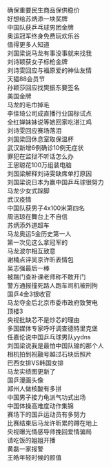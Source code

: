 确保重要民生商品保供稳价  
好想给苏炳添一块奖牌  
中国队获乒乓球男团金牌  
奥运冠军终身免费玩欢乐谷  
值得更多人知道  
刘国梁说马龙有事没事就来找我  
刘诗颖获女子标枪金牌  
刘诗雯回应与福原爱的神仙友情  
天猫88会员节  
孙颖莎回应找樊振东要签名  
美国金牌  
马龙的毛巾掉毛  
李佳琦公司成直播行业国标试点  
全红婵妹妹说等她回家吃湛江鸡  
刘诗雯回应赛场落泪  
刘国梁回休息室取保温杯  
武汉新增6例确诊10例无症状  
罪犯在监狱不听话怎么办  
王思聪花100万组装电脑  
刘国梁解释刘诗雯缺席单打原因  
刘国梁说日本为赢中国乒乓球很努力  
马龙少女式跺脚  
武汉疫情  
中国队获男子4x100米第四名  
周洁琼在舞台上不自信  
苏炳添外道超车  
马龙奥运5金历史第一人  
第一次见这么拿冠军的  
马龙波尔相互致意  
谢楠点评吴京许昕表情包  
吴志强最后一棒  
被踹门查补课老师称不敢开门  
警方通报撞死路人跑车司机被刑拘  
国乒4金3银收官  
马龙夺金后北京市委市政府致贺电  
顶楼3  
央视批缺芯不是炒芯的理由  
多国媒体专家呼吁调查德特里克堡  
任嘉伦说中国乒乓球男队yydns  
刘国梁说我是最怕中国队输的那个人  
相机拍到祝融号越过石块后照片  
巴西女排VS韩国女排  
马龙实绩图更新了  
国乒漫画头像  
郑州人做核酸有多拼  
中国男子接力龟派气功式出场  
中国体操高难度动作集锦  
赛场下的国乒运动员有多努力  
比赛结束后马龙许昕累的蹲在地上  
央视曝光情感导师挽回爱情骗局  
请吃饭的姐姐开播  
黄磊一家报警  
王皓年轻时候的颜值  
